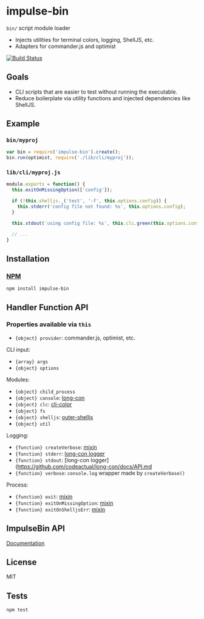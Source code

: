 # impulse-bin

`bin/` script module loader

* Injects utilities for terminal colors, logging, ShellJS, etc.
* Adapters for commander.js and optimist

[![Build Status](https://travis-ci.org/codeactual/impulse-bin.png)](https://travis-ci.org/codeactual/impulse-bin)

## Goals

* CLI scripts that are easier to test without running the executable.
* Reduce boilerplate via utility functions and injected dependencies like ShellJS.

## Example

### `bin/myproj`

```js
var bin = require('impulse-bin').create();
bin.run(optimist, require('./lib/cli/myproj'));
```

### `lib/cli/myproj.js`

```js
module.exports = function() {
  this.exitOnMissingOption(['config']);

  if (!this.shelljs._('test', '-f', this.options.config)) {
    this.stderr('config file not found: %s', this.options.config);
  }

  this.stdout('using config file: %s', this.clc.green(this.options.config));

  // ...
}
```

## Installation

### [NPM](https://npmjs.org/package/impulse-bin)

    npm install impulse-bin

## Handler Function API

### Properties available via `this`

* `{object} provider`: commander.js, optimist, etc.

CLI input:

* `{array} args`
* `{object} options`

Modules:

* `{object} child_process`
* `{object} console`: [long-con](https://github.com/codeactual/long-con)
* `{object} clc`: [cli-color](https://github.com/medikoo/cli-color)
* `{object} fs`
* `{object} shelljs`: [outer-shelljs](https://github.com/codeactual/outer-shelljs)
* `{object} util`

Logging:

* `{function} createVerbose`: [mixin](docs/API.md)
* `{function} stderr`: [long-con logger](https://github.com/codeactual/long-con/docs/API.md)
* `{function} stdout`: [long-con logger](https://github.com/codeactual/long-con/docs/API.md
* `{function} verbose`: `console.log` wrapper made by `createVerbose()`

Process:

* `{function} exit`: [mixin](docs/API.md)
* `{function} exitOnMissingOption`: [mixin](docs/API.md)
* `{function} exitOnShelljsErr`: [mixin](docs/API.md)

## ImpulseBin API

[Documentation](docs/API.md)

## License

  MIT

## Tests

    npm test
